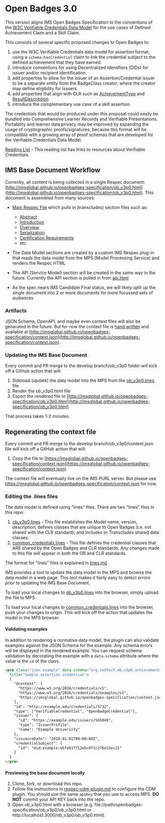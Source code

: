 # Open Badges 3.0

This version aligns IMS Open Badges Specification to the conventions of the [W3C Verifiable Credentials Data Model](https://w3c.github.io/vc-data-model/) for the use cases of Defined Achievement Claim and a Skill Claim.

This consists of several specific proposed changes to Open Badges to:

1. use the W3C Verifiable Credentials data model for assertion format, using a `schema:hasCredential` claim to link the credential subject to the defined achievement that they have earned.
2. introduce conventions for using Decentralized Identifiers (DIDs) for issuer and/or recipient identification.
3. add properties to allow for the issuer of an Assertion/Credential issuer to be a separate entity from the BadgeClass creator, where the creator may define eligibility for issuers.
4. add properties that align with CLR such as [AchievementType](https://purl.imsglobal.org/spec/clr/v1p0/context/clr_v1p0.html#dtExtensibleAchievementType) and [ResultDescription](https://purl.imsglobal.org/spec/clr/v1p0/context/clr_v1p0.html#dtResultDescription).
5. introduce the complementary use case of a skill assertion.

The credentials that would be produced under this proposal could easily be bundled into Comprehensive Learner Records and Verifiable Presentations. Portability and learner data privacy may be improved by expanding the usage of cryptographic proofs/signatures, because this format will be compatible with a growing array of proof schemas that are developed for the Verifiable Credentials Data Model.

[Reading List](readinglist.md) - This reading list has links to resources about Verifiable Credentials.

## IMS Base Document Workflow

Currently, all content is being collected in a single Respec document: [http://imsglobal.github.io/openbadges-specification/ob_v3p0.html](http://imsglobal.github.io/openbadges-specification/ob_v3p0.html). This document is assembled from many sources:

- [Main Respec File](ob_v3p0.html) which pulls in (transcludes) section files such as:
  - [Abstract](abstract.md)
  - [Introduction](introduction.md)
  - [Overview](overview.md)
  - [Serialization](serialization.md)
  - [Certification Requirements](certification.md)
  - etc

- The Data Model sections are created by a custom IMS Respec plug-in that reads the data model from the MPS (Model Processing Service) and renders the Respec HTML
- The API (Service Model) section will be created in the same way in the future. Currently the API section is pulled in from [api.html](api.html)
- As the spec nears IMS Candidate Final status, we will likely split up the single document into 2 or more documents for more focussed sets of audiences

### Artifacts

JSON Schema, OpenAPI, and maybe even context files will also be generated in the future. But for now the context file is [hand written](context.json) and available at [http://imsglobal.github.io/openbadges-specification/context.json](http://imsglobal.github.io/openbadges-specification/context.json).

### Updating the IMS Base Document

Every commit and PR merge to the develop branch/ob_v3p0 folder will kick off a GitHub action that will:

1. Sideload (update) the data model into the MPS from the [ob_v3p0.lines](ob_v3p0.lines) file
2. Render the ob_v3p0.html file
3. Export the rendered file to [http://imsglobal.github.io/openbadges-specification/ob_v3p0.html](http://imsglobal.github.io/openbadges-specification/ob_v3p0.html)

That process takes 1-2 minutes.

## Regenerating the context file

Every commit and PR merge to the develop branch/ob_v3p0/context.json file will kick off a GitHub action that will:

1. Copy the file to [https://imsglobal.github.io/openbadges-specification/context.json](https://imsglobal.github.io/openbadges-specification/context.json)

The context file will eventually live on the IMS PURL server. But please use https://imsglobal.github.io/openbadges-specification/context.json for now.

### Editing the .lines files

The data model is defined using "lines" files. There are two "lines" files in this repo:

1. [ob_v3p0.lines](ob_v3p0.lines) - This file establishes the Model name, version, description; defines classes that are unique to Open Badges (i.e. not shared with the CLR standard); and Includes or Transcludes shared data classes.
2. [common_credentials.lines](common_credentials.lines) - This file defines the credential classes that ARE shared by the Open Badges and CLR standards. Any changes made to this file will appear in both the OB and CLR standards.

The format for "lines" files is explained in [lines.md](lines.md).

IMS provides a tool to update the data model in the MPS and browse the data model in a web page. This tool makes it fairly easy to detect errors prior to updating the IMS Base Document.

To load your local changes to [ob_v3p0.lines](ob_v3p0.lines) into the browser, simply upload the file to MPS.

To load your local changes to [common_credentials.lines](common_credentials.lines) into the browser, push your changes to origin. This will kick off the action that updates the model in the MPS browser.

#### Validating examples

In addition to rendering a normative data model, the plugin can also validate examples against the JSON Schema for the example. Any schema errors will be displayed in the rendered example. You can request schema validation by decorating the example with a `data-schema` attribute where the value is the `id` of the class.

```html
<pre class="json example" data-schema="org.1edtech.ob.v3p0.achievementcredential.class"
  title="Sample assertion credential">
  {
    "@context": [
      "https://www.w3.org/2018/credentials/v1",
      "https://www.w3.org/2018/credentials/examples/v1",
      "https://imsglobal.github.io/openbadges-specification/context.json"
    ],
    "id": "http://example.edu/credentials/3732",
    "type": ["VerifiableCredential", "OpenBadgeCredential"],
    "issuer": {
      "id": "https://example.edu/issuers/565049",
      "type": "IssuerProfile",
      "name": "Example University"
    },
    "issuanceDate": "2010-01-01T00:00:00Z",
    "credentialSubject": {
      "id": "did:example:ebfeb1f712ebc6f1c276e12ec21"
    }
  }
</pre>
```

#### Previewing the base document locally

1. Clone, fork, or download this repo.
2. Follow the instructions in [respec-cdm-plugin.md](respec-cdm-plugin.md) to configure the CDM plugin. You should use the same `apiKey` that you use to access MPS. **DO NOT** commit your API KEY back into the repo.
3. Open ob_v3p0.html with a browser (e.g. file://path/openbadges-specification/ob_v3p0/ob_v3p0.html or http://localhost:3000/ob_v3p0/ob_v3p0.html).
